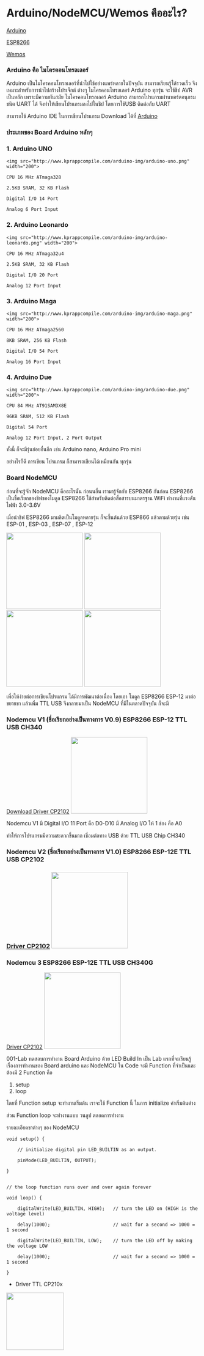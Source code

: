 <h1>Arduino/NodeMCU/Wemos คืออะไร?</h1>

<a href="https://www.arduino.cc/" target="_blank">Arduino</a>

<a href="https://www.espressif.com/en/products/hardware/esp8266ex/overview" target="_blank">ESP8266</a>

<a href="https://www.wemos.cc/" target="_blank">Wemos</a>

<h3>Arduino คือ ไมโครคอนโทรลเลอร์ </h3>

Arduino เป็นไมโครคอนโทรลเลอร์ที่นำไปใช้อย่างแพร่หลายในปัจจุบัน สามารถเรียนรู้ได้รวดเร็ว จึงเหมาะสำหรับการนำไปสร้างโปรเจ็กต์ ต่างๆ
ไมโครคอนโทรลเลอร์ Arduino ทุกรุ่น จะใช้ชิป AVR เป็นหลัก เพราะมีความทันสมัย
ไมโครคอนโทรลเลอร์ Arduino สามารถโปรแกรมผ่านพอร์ตอนุกรมชนิต UART ได้ จึงทำให้เขียนโปรแกรมลงไปในชิป โดยการใช้USB ติดต่อกับ UART

สามารถใช้ Arduino IDE ในการเขียนโปรแกรม Download ได้ที่ <a href="https://www.arduino.cc/en/Main/Software" target="_blank">Arduino</a>
    
<h3>ประเภทของ Board Arduino หลักๆ</h3>


<h3>1. Arduino UNO</h3>

    <img src="http://www.kprappcompile.com/arduino-img/arduino-uno.png" width="200">

    CPU 16 MHz ATmaga328

    2.5KB SRAM, 32 KB Flash

    Digital I/O 14 Port

    Analog 6 Port Input

<h3>2. Arduino Leonardo</h3>

    <img src="http://www.kprappcompile.com/arduino-img/arduino-leonardo.png" width="200">

    CPU 16 MHz ATmaga32u4

    2.5KB SRAM, 32 KB Flash

    Digital I/O 20 Port

    Analog 12 Port Input

<h3>3. Arduino Maga</h3>

    <img src="http://www.kprappcompile.com/arduino-img/arduino-maga.png" width="200">

    CPU 16 MHz ATmaga2560

    8KB SRAM, 256 KB Flash

    Digital I/O 54 Port

    Analog 16 Port Input

<h3>4. Arduino Due</h3>

    <img src="http://www.kprappcompile.com/arduino-img/arduino-due.png" width="200">

    CPU 84 MHz AT91SAM3X8E

    96KB SRAM, 512 KB Flash

    Digital 54 Port

    Analog 12 Port Input, 2 Port Output

ทั้งนี้ ก็จะมีรุ่นย่อยอื่นอีก เช่น Arduino nano, Arduino Pro mini

อย่างไรก็ดี การเขียน โปรแกรม ก็สามารถเขียนได้เหมือนกัน ทุกรุ่น

<h3>Board NodeMCU </h3>

   ก่อนที่จะรู้จัก NodeMCU คืออะไรนั้น ก่อนนอื่น เรามารู้จักกับ ESP8266 กันก่อน
ESP8266 เป็นชื่อเรียกของชิฟของโมดูล ESP8266 
ใช้สำหรับติดต่อสื่อสารบนมาตรฐาน WiFi ทำงานที่แรงดันไฟฟ้า 3.0-3.6V 

เมื่อนำชิฟ ESP8266 มาผลิตเป็นโมดูลหลายรุ่น ก็จะขึ้นต้นด้วย ESP866 แล้วตามด้วยรุ่น เช่น ESP-01 , ESP-03 , ESP-07 , ESP-12

<img src="http://www.kprappcompile.com/arduino-img/esp8266-01.png" width="200">
<img src="http://www.kprappcompile.com/arduino-img/esp8266-03.png" width="200">
<img src="http://www.kprappcompile.com/arduino-img/esp8266-07.png" width="200">
<img src="http://www.kprappcompile.com/arduino-img/esp8266-12.png" width="200">

เพื่อให้ง่ายต่อการเขียนโปรแกรม ได้มีการพัฒนาต่อเนื่อง โดยเอา โมดูล ESP8266 ESP-12 มาต่อขยายขา แล้วเพิ่ม TTL USB
จึงกลายมาเป็น NodeMCU ที่มีในตลาดปัจจุบัน ก็จะมี 

<h3>Nodemcu V1 (ชื่อเรียกอย่างเป็นทางการ V0.9) ESP8266 ESP-12 TTL USB CH340 </h3>
    <a href="https://www.silabs.com/products/development-tools/software/usb-to-uart-bridge-vcp-drivers">Download Driver CP2102</a> 
   
<img src="http://www.kprappcompile.com/arduino-img/NodeMCU_v0.9_Pinout.png" width="200">
    
 Nodemcu V1 มี Digital I/O 11 Port คือ D0-D10 มี Analog I/O ให้ 1 ช่อง คือ A0

 ทำให้การโปรแกรมมีความสะดวกขึ้นมาก เชื่อมต่อทาง USB ด้วย TTL USB Chip CH340 

<h3>Nodemcu V2 (ชื่อเรียกอย่างเป็นทางการ V1.0) ESP8266 ESP-12E TTL USB CP2102<h3>  
    <a href="https://www.silabs.com/products/development-tools/software/usb-to-uart-bridge-vcp-drivers">Driver CP2102</a>
<img src="http://www.kprappcompile.com/arduino-img/NodeMCU-V2-Diagram.png" width="200">    

<h3>Nodemcu 3 ESP8266 ESP-12E TTL USB CH340G</h3>
    <a href="https://www.silabs.com/products/development-tools/software/usb-to-uart-bridge-vcp-drivers">Driver CP2102</a>
<img src="http://www.kprappcompile.com/arduino-img/NodeMCU-V3-Diagram.png" width="200">  


        
001-Lab ทดสอบการทำงาน Board Arduino ด้วย LED Build In
เป็น Lab แรกที่จะเรียนรู้เรื่องการทำงานของ Board arduino และ NodeMCU
ใน Code จะมี Function ที่จำเป็นและ ต้องมี 2 Function คือ
1. setup
2. loop

โดยที่ Function setup จะทำงานเริ่มต้น เราจะใช้ Function นี้ ในการ
initialize ค่าเริ่มต้นต่าง

ส่วน Function loop จะทำงานแบบ วนลูป ตลอดการทำงาน

รายละเอียดขาต่างๆ ของ NodeMCU <br>





    void setup() {

        // initialize digital pin LED_BUILTIN as an output.
  
        pinMode(LED_BUILTIN, OUTPUT);
  
    }


    // the loop function runs over and over again forever

    void loop() {

        digitalWrite(LED_BUILTIN, HIGH);   // turn the LED on (HIGH is the voltage level)
  
        delay(1000);                       // wait for a second => 1000 = 1 second
  
        digitalWrite(LED_BUILTIN, LOW);    // turn the LED off by making the voltage LOW
  
        delay(1000);                       // wait for a second => 1000 = 1 second
  
    }
 
 <ul>
    <li><a scr="https://www.silabs.com/products/development-tools/software/usb-to-uart-bridge-vcp-drivers
 ">Driver TTL CP210x</a></li>
 </ul>

 
 
 
 <img src="https://kprappcompile.app/images/logokpr_webdesign.png" width="150">

